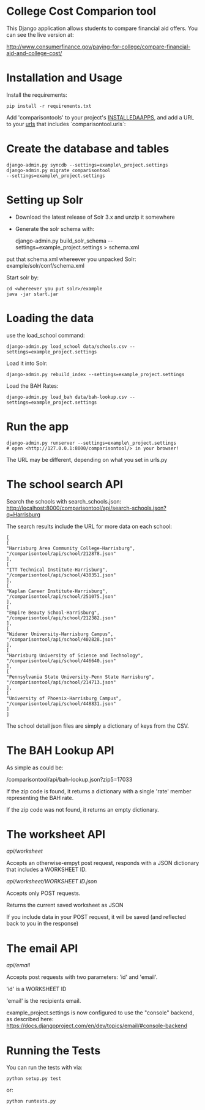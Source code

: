 # College Cost Comparion tool

This Django application allows students to compare financial aid offers. You can see the live version at:

<http://www.consumerfinance.gov/paying-for-college/compare-financial-aid-and-college-cost/>

Installation and Usage
======================

Install the requirements:

    pip install -r requirements.txt

Add 'comparisontools' to your project's
[INSTALLEDAAPPS](https://docs.djangoproject.com/en/1.6/ref/settings/#installed-apps),
and add a URL to your
[urls](https://docs.djangoproject.com/en/1.6/topics/http/urls/#including-other-urlconfs)
that includes \`comparisontool.urls\`:

Create the database and tables
==============================

    django-admin.py syncdb --settings=example\_project.settings
    django-admin.py migrate comparisontool
    --settings=example\_project.settings

Setting up Solr
===============

-   Download the latest release of Solr 3.x and unzip it somewhere
-   Generate the solr schema with:

    django-admin.py build_solr_schema --settings=example_project.settings >  schema.xml

put that schema.xml whereever you unpacked Solr:
example/solr/conf/schema.xml

Start solr by:

    cd <whereever you put solr>/example
    java -jar start.jar

Loading the data
================

use the load\_school command:

    django-admin.py load_school data/schools.csv --settings=example_project.settings

Load it into Solr:

    django-admin.py rebuild_index --settings=example_project.settings

Load the BAH Rates:

    django-admin.py load_bah data/bah-lookup.csv --settings=example_project.settings

Run the app
===========

    django-admin.py runserver --settings=example\_project.settings
    # open <http://127.0.0.1:8000/comparisontool/> in your browser!

The URL may be different, depending on what you set in urls.py

The school search API
=====================

Search the schools with search\_schools.json:
<http://localhost:8000/comparisontool/api/search-schools.json?q=Harrisburg>

The search results include the URL for more data on each school:

    [
    [
    "Harrisburg Area Community College-Harrisburg",
    "/comparisontool/api/school/212878.json"
    ],
    [
    "ITT Technical Institute-Harrisburg",
    "/comparisontool/api/school/430351.json"
    ],
    [
    "Kaplan Career Institute-Harrisburg",
    "/comparisontool/api/school/251075.json"
    ],
    [
    "Empire Beauty School-Harrisburg",
    "/comparisontool/api/school/212382.json"
    ],
    [
    "Widener University-Harrisburg Campus",
    "/comparisontool/api/school/402828.json"
    ],
    [
    "Harrisburg University of Science and Technology",
    "/comparisontool/api/school/446640.json"
    ],
    [
    "Pennsylvania State University-Penn State Harrisburg",
    "/comparisontool/api/school/214713.json"
    ],
    [
    "University of Phoenix-Harrisburg Campus",
    "/comparisontool/api/school/448831.json"
    ]
    ]

The school detail json files are simply a dictionary of keys from the
CSV.

The BAH Lookup API
==================

As simple as could be:

/comparisontool/api/bah-lookup.json?zip5=17033

If the zip code is found, it returns a dictionary with a single 'rate'
member representing the BAH rate.

If the zip code was not found, it returns an empty dictionary.

The worksheet API
=================

*api/worksheet*

Accepts an otherwise-empyt post request, responds with a JSON dictionary
that includes a WORKSHEET ID.

*api/worksheet/WORKSHEET ID.json*

Accepts only POST requests.

Returns the current saved worksheet as JSON

If you include data in your POST request, it will be saved (and
reflected back to you in the response)

The email API
=============

*api/email*

Accepts post requests with two parameters: 'id' and 'email'.

'id' is a WORKSHEET ID

'email' is the recipients email.

example\_project.settings is now configured to use the "console"
backend, as described here:
<https://docs.djangoproject.com/en/dev/topics/email/#console-backend>

Running the Tests
=================

You can run the tests with via:

    python setup.py test

or:

    python runtests.py
